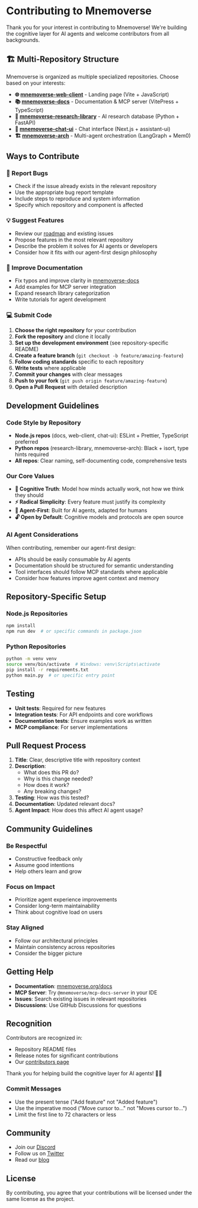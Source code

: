 # Contributing to Mnemoverse

Thank you for your interest in contributing to Mnemoverse! We're building the cognitive layer for AI agents and welcome contributors from all backgrounds.

## 🏗️ Multi-Repository Structure

Mnemoverse is organized as multiple specialized repositories. Choose based on your interests:

- **🌐 [mnemoverse-web-client](https://github.com/mnemoverse/mnemoverse-web-client)** - Landing page (Vite + JavaScript)
- **📚 [mnemoverse-docs](https://github.com/mnemoverse/mnemoverse-docs)** - Documentation & MCP server (VitePress + TypeScript)
- **🔬 [mnemoverse-research-library](https://github.com/mnemoverse/mnemoverse-research-library)** - AI research database (Python + FastAPI)
- **💬 [mnemoverse-chat-ui](https://github.com/mnemoverse/mnemoverse-chat-ui)** - Chat interface (Next.js + assistant-ui)
- **🏗️ [mnemoverse-arch](https://github.com/mnemoverse/mnemoverse-arch)** - Multi-agent orchestration (LangGraph + Mem0)

## Ways to Contribute

### 🐛 Report Bugs
- Check if the issue already exists in the relevant repository
- Use the appropriate bug report template
- Include steps to reproduce and system information
- Specify which repository and component is affected

### 💡 Suggest Features
- Review our [roadmap](https://mnemoverse.org/docs/roadmap) and existing issues
- Propose features in the most relevant repository
- Describe the problem it solves for AI agents or developers
- Consider how it fits with our agent-first design philosophy

### 📝 Improve Documentation
- Fix typos and improve clarity in [mnemoverse-docs](https://github.com/mnemoverse/mnemoverse-docs)
- Add examples for MCP server integration
- Expand research library categorization
- Write tutorials for agent development

### 💻 Submit Code
1. **Choose the right repository** for your contribution
2. **Fork the repository** and clone it locally
3. **Set up the development environment** (see repository-specific README)
4. **Create a feature branch** (`git checkout -b feature/amazing-feature`)
5. **Follow coding standards** specific to each repository
6. **Write tests** where applicable
7. **Commit your changes** with clear messages
8. **Push to your fork** (`git push origin feature/amazing-feature`)
9. **Open a Pull Request** with detailed description

## Development Guidelines

### Code Style by Repository
- **Node.js repos** (docs, web-client, chat-ui): ESLint + Prettier, TypeScript preferred
- **Python repos** (research-library, mnemoverse-arch): Black + isort, type hints required
- **All repos**: Clear naming, self-documenting code, comprehensive tests

### Our Core Values
- **🧠 Cognitive Truth**: Model how minds actually work, not how we think they should
- **⚡ Radical Simplicity**: Every feature must justify its complexity
- **🤖 Agent-First**: Built for AI agents, adapted for humans
- **🔓 Open by Default**: Cognitive models and protocols are open source

### AI Agent Considerations
When contributing, remember our agent-first design:
- APIs should be easily consumable by AI agents
- Documentation should be structured for semantic understanding
- Tool interfaces should follow MCP standards where applicable
- Consider how features improve agent context and memory

## Repository-Specific Setup

### Node.js Repositories
```bash
npm install
npm run dev  # or specific commands in package.json
```

### Python Repositories  
```bash
python -m venv venv
source venv/bin/activate  # Windows: venv\Scripts\activate
pip install -r requirements.txt
python main.py  # or specific entry point
```

## Testing

- **Unit tests**: Required for new features
- **Integration tests**: For API endpoints and core workflows
- **Documentation tests**: Ensure examples work as written
- **MCP compliance**: For server implementations

## Pull Request Process

1. **Title**: Clear, descriptive title with repository context
2. **Description**: 
   - What does this PR do?
   - Why is this change needed?
   - How does it work?
   - Any breaking changes?
3. **Testing**: How was this tested?
4. **Documentation**: Updated relevant docs?
5. **Agent Impact**: How does this affect AI agent usage?

## Community Guidelines

### Be Respectful
- Constructive feedback only
- Assume good intentions
- Help others learn and grow

### Focus on Impact
- Prioritize agent experience improvements
- Consider long-term maintainability  
- Think about cognitive load on users

### Stay Aligned
- Follow our architectural principles
- Maintain consistency across repositories
- Consider the bigger picture

## Getting Help

- **Documentation**: [mnemoverse.org/docs](https://mnemoverse.org/docs)
- **MCP Server**: Try `@mnemoverse/mcp-docs-server` in your IDE
- **Issues**: Search existing issues in relevant repositories
- **Discussions**: Use GitHub Discussions for questions

## Recognition

Contributors are recognized in:
- Repository README files
- Release notes for significant contributions
- Our [contributors page](https://mnemoverse.org/contributors)

Thank you for helping build the cognitive layer for AI agents! 🧠🤖

### Commit Messages
- Use the present tense ("Add feature" not "Added feature")
- Use the imperative mood ("Move cursor to..." not "Moves cursor to...")
- Limit the first line to 72 characters or less

## Community

- Join our [Discord](https://discord.gg/mnemoverse)
- Follow us on [Twitter](https://twitter.com/mnemoverse)
- Read our [blog](https://mnemoverse.com/blog)

## License

By contributing, you agree that your contributions will be licensed under the same license as the project.